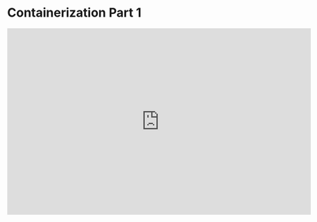 # Containerization Part 1

<iframe src="https://docs.google.com/presentation/d/e/2PACX-1vTY1WlTCe_o8npu3Wa7Z3BKrwyEHprfeOz3C5dUZk_mxMmjYne2Irdam2W11DqmPgB77IsLbAUfmqV7/embed?start=false&loop=false&delayms=3000" frameborder="0" width="700" height="430" allowfullscreen="true" mozallowfullscreen="true" webkitallowfullscreen="true"></iframe>

